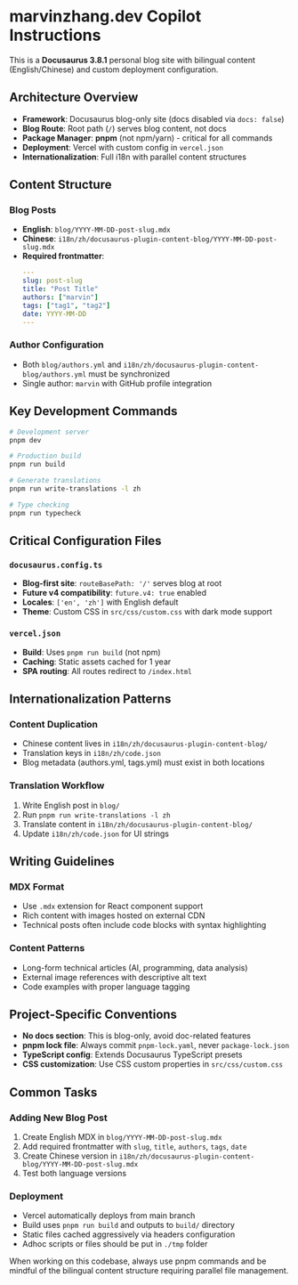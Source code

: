 # marvinzhang.dev Copilot Instructions

This is a **Docusaurus 3.8.1** personal blog site with bilingual content (English/Chinese) and custom deployment configuration.

## Architecture Overview

- **Framework**: Docusaurus blog-only site (docs disabled via `docs: false`)
- **Blog Route**: Root path (`/`) serves blog content, not docs
- **Package Manager**: **pnpm** (not npm/yarn) - critical for all commands
- **Deployment**: Vercel with custom config in `vercel.json`
- **Internationalization**: Full i18n with parallel content structures

## Content Structure

### Blog Posts
- **English**: `blog/YYYY-MM-DD-post-slug.mdx`
- **Chinese**: `i18n/zh/docusaurus-plugin-content-blog/YYYY-MM-DD-post-slug.mdx`
- **Required frontmatter**:
  ```yaml
  ---
  slug: post-slug
  title: "Post Title"
  authors: ["marvin"]
  tags: ["tag1", "tag2"]
  date: YYYY-MM-DD
  ---
  ```

### Author Configuration
- Both `blog/authors.yml` and `i18n/zh/docusaurus-plugin-content-blog/authors.yml` must be synchronized
- Single author: `marvin` with GitHub profile integration

## Key Development Commands

```bash
# Development server
pnpm dev

# Production build
pnpm run build

# Generate translations
pnpm run write-translations -l zh

# Type checking
pnpm run typecheck
```

## Critical Configuration Files

### `docusaurus.config.ts`
- **Blog-first site**: `routeBasePath: '/'` serves blog at root
- **Future v4 compatibility**: `future.v4: true` enabled
- **Locales**: `['en', 'zh']` with English default
- **Theme**: Custom CSS in `src/css/custom.css` with dark mode support

### `vercel.json`
- **Build**: Uses `pnpm run build` (not npm)
- **Caching**: Static assets cached for 1 year
- **SPA routing**: All routes redirect to `/index.html`

## Internationalization Patterns

### Content Duplication
- Chinese content lives in `i18n/zh/docusaurus-plugin-content-blog/`
- Translation keys in `i18n/zh/code.json`
- Blog metadata (authors.yml, tags.yml) must exist in both locations

### Translation Workflow
1. Write English post in `blog/`
2. Run `pnpm run write-translations -l zh`
3. Translate content in `i18n/zh/docusaurus-plugin-content-blog/`
4. Update `i18n/zh/code.json` for UI strings

## Writing Guidelines

### MDX Format
- Use `.mdx` extension for React component support
- Rich content with images hosted on external CDN
- Technical posts often include code blocks with syntax highlighting

### Content Patterns
- Long-form technical articles (AI, programming, data analysis)
- External image references with descriptive alt text
- Code examples with proper language tagging

## Project-Specific Conventions

- **No docs section**: This is blog-only, avoid doc-related features
- **pnpm lock file**: Always commit `pnpm-lock.yaml`, never `package-lock.json`
- **TypeScript config**: Extends Docusaurus TypeScript presets
- **CSS customization**: Use CSS custom properties in `src/css/custom.css`

## Common Tasks

### Adding New Blog Post
1. Create English MDX in `blog/YYYY-MM-DD-post-slug.mdx`
2. Add required frontmatter with `slug`, `title`, `authors`, `tags`, `date`
3. Create Chinese version in `i18n/zh/docusaurus-plugin-content-blog/YYYY-MM-DD-post-slug.mdx`
4. Test both language versions

### Deployment
- Vercel automatically deploys from main branch
- Build uses `pnpm run build` and outputs to `build/` directory
- Static files cached aggressively via headers configuration
- Adhoc scripts or files should be put in `./tmp` folder

When working on this codebase, always use pnpm commands and be mindful of the bilingual content structure requiring parallel file management.